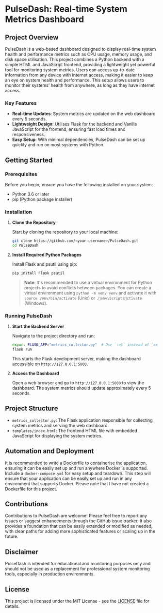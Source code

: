 # PulseDash: Real-time System Metrics Dashboard

## Project Overview

PulseDash is a web-based dashboard designed to display real-time system health and performance metrics such as CPU usage, memory usage, and disk space utilisation. This project combines a Python backend with a simple HTML and JavaScript frontend, providing a lightweight yet powerful tool for monitoring system metrics. Users can access up-to-date information from any device with internet access, making it easier to keep an eye on system health and performance. This setup allows users to monitor their systems' health from anywhere, as long as they have internet access.

### Key Features

- **Real-time Updates**: System metrics are updated on the web dashboard every 5 seconds.
- **Lightweight Design**: Utilises Flask for the backend and Vanilla JavaScript for the frontend, ensuring fast load times and responsiveness.
- **Easy Setup**: With minimal dependencies, PulseDash can be set up quickly and run on most systems with Python.

## Getting Started

### Prerequisites

Before you begin, ensure you have the following installed on your system:
- Python 3.6 or later
- pip (Python package installer)

### Installation

1. **Clone the Repository**

   Start by cloning the repository to your local machine:

   ```sh
   git clone https://github.com/<your-username>/PulseDash.git
   cd PulseDash
   ```

2. **Install Required Python Packages**

   Install Flask and psutil using pip:

   ```sh
   pip install Flask psutil
   ```

   > **Note**: It's recommended to use a virtual environment for Python projects to avoid conflicts between packages. You can create a virtual environment using `python -m venv venv` and activate it with `source venv/bin/activate` (Unix) or `.env\Scriptsctivate` (Windows).

### Running PulseDash

1. **Start the Backend Server**

   Navigate to the project directory and run:

   ```sh
   export FLASK_APP="metrics_collector.py"  # Use `set` instead of `export` on Windows
   flask run
   ```

   This starts the Flask development server, making the dashboard accessible on `http://127.0.0.1:5000`.

2. **Access the Dashboard**

   Open a web browser and go to `http://127.0.0.1:5000` to view the dashboard. The system metrics should update approximately every 5 seconds.

## Project Structure

- `metrics_collector.py`: The Flask application responsible for collecting system metrics and serving the web dashboard.
- `templates/index.html`: The frontend HTML file with embedded JavaScript for displaying the system metrics.

## Automation and Deployment

It is recommended to write a Dockerfile to containerise the application, ensuring it can be easily set up and run anywhere Docker is supported. Include a `docker-compose.yml` for easy setup and teardown. This step will ensure that your application can be easily set up and run in any environment that supports Docker. Please note that I have not created a Dockerfile for this project. 

## Contributions

Contributions to PulseDash are welcome! Please feel free to report any issues or suggest enhancements through the GitHub issue tracker. It also provides a foundation that can be easily extended or modified as needed, with clear paths for adding more sophisticated features or scaling up in the future.

## Disclaimer

PulseDash is intended for educational and monitoring purposes only and should not be used as a replacement for professional system monitoring tools, especially in production environments.

## License

This project is licensed under the MIT License - see the [LICENSE](LICENSE) file for details.
